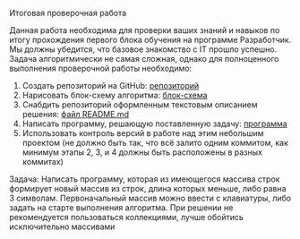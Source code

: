 Итоговая проверочная работа

Данная работа необходима для проверки ваших знаний и навыков по итогу прохождения первого блока обучения на программе Разработчик. Мы должны убедится, что базовое знакомство с IT прошло успешно.
Задача алгоритмически не самая сложная, однако для полноценного выполнения проверочной работы необходимо:

1. Создать репозиторий на GitHub: [репозиторий](https://github.com/hliyena/first_quarter)
2. Нарисовать блок-схему алгоритма: [блок-схема](https://github.com/hliyena/first_quarter/blob/main/Work/Block_diagram.png)
3. Снабдить репозиторий оформленным текстовым описанием решения: [файл README.md](https://github.com/hliyena/first_quarter/blob/main/Work/README.md)
4. Написать программу, решающую поставленную задачу: [программа](https://github.com/hliyena/first_quarter/blob/main/Program.cs)
5. Использовать контроль версий в работе над этим небольшим проектом (не должно быть так, что всё залито одним коммитом, как минимум этапы 2, 3, и 4 должны быть расположены в разных коммитах)

Задача: Написать программу, которая из имеющегося массива строк формирует новый массив из строк, длина которых меньше, либо равна 3 символам. Первоначальный массив можно ввести с клавиатуры, либо задать на старте выполнения алгоритма. При решении не рекомендуется пользоваться коллекциями, лучше обойтись исключительно массивами
